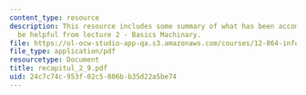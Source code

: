 ```yaml
---
content_type: resource
description: This resource includes some summary of what has been accomplished may
  be helpful from lecture 2 - Basics Machinary.
file: https://ol-ocw-studio-app-qa.s3.amazonaws.com/courses/12-864-inference-from-data-and-models-spring-2005/24c7c74c953f02c5806bb35d22a5be74_recapitul_2_9.pdf
file_type: application/pdf
resourcetype: Document
title: recapitul_2_9.pdf
uid: 24c7c74c-953f-02c5-806b-b35d22a5be74
---
```

